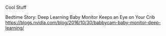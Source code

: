 


Cool Stuff



Bedtime Story: Deep Learning Baby Monitor Keeps an Eye on Your Crib 
https://blogs.nvidia.com/blog/2016/10/30/babbycam-baby-monitor-deep-learning/

